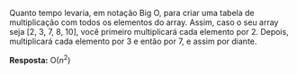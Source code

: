 Quanto tempo levaria, em notação Big O, para criar uma tabela de multiplicação com todos os elementos do array. Assim, caso o seu array seja [2, 3, 7, 8, 10], você primeiro multiplicará cada elemento por 2. Depois, multiplicará cada elemento por 3 e então por 7, e assim por diante.

**Resposta:** O(*n*<sup>2</sup>)